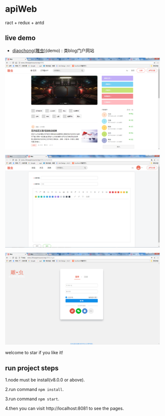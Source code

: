 # apiWeb
ract + redux + antd 

## live demo

* [diaochong(雕虫)](http://www.chinaopensource.top:8081)(demo) : 类blog门户网站

![](https://github.com/ChinaOpenSourceTeam/apiWeb/blob/master/src/public/images/demo1.png)

![](https://github.com/ChinaOpenSourceTeam/apiWeb/blob/master/src/public/images/demo2.png)

![](https://github.com/ChinaOpenSourceTeam/apiWeb/blob/master/src/public/images/demo3.png)

welcome to star if you like it!


## run project steps

 1.node must be install(v8.0.0 or  above).

 2.run command ```npm install```.

 3.run command ```npm start```.
 
 4.then you can visit http://localhost:8081 to see the pages.
